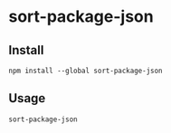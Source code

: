 # sort-package-json

## Install

```shell
npm install --global sort-package-json
```

## Usage

```shell
sort-package-json
```
